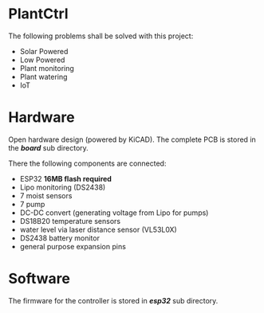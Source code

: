 # PlantCtrl

The following problems shall be solved with this project:
* Solar Powered
* Low Powered
* Plant monitoring
* Plant watering
* IoT

# Hardware
Open hardware design (powered by KiCAD).
The complete PCB is stored in the ***board*** sub directory.

There the following components are connected:
* ESP32 **16MB flash required**
* Lipo monitoring (DS2438)
* 7 moist sensors
* 7 pump
* DC-DC convert (generating voltage from Lipo for pumps)
* DS18B20 temperature sensors
* water level via laser distance sensor (VL53L0X)
* DS2438 battery monitor
* general purpose expansion pins

# Software
The firmware for the controller is stored in ***esp32*** sub directory.

